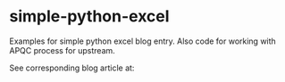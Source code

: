# simple-python-excel
Examples for simple python excel blog entry.  Also code for working with APQC process for upstream.

See corresponding blog article at: 
